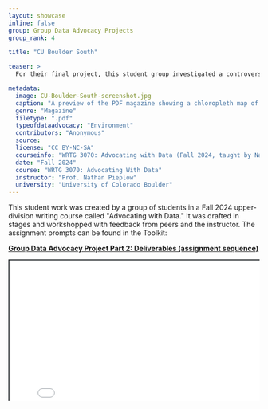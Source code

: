 ```yaml
---
layout: showcase
inline: false
group: Group Data Advocacy Projects
group_rank: 4

title: "CU Boulder South"

teaser: >
  For their final project, this student group investigated a controversy over land development on the University of Colorado Boulder's South Campus. They created a magazine to educate the local community about the pros and cons of the project. 

metadata:
  image: CU-Boulder-South-screenshot.jpg
  caption: "A preview of the PDF magazine showing a chloropleth map of voting patterns in Boulder, Colorado."
  genre: "Magazine"
  filetype: ".pdf"
  typeofdataadvocacy: "Environment"
  contributors: "Anonymous"
  source:
  license: "CC BY-NC-SA"
  courseinfo: "WRTG 3070: Advocating with Data (Fall 2024, taught by Nathan Pieplow at the University of Colorado Boulder)"
  date: "Fall 2024"
  course: "WRTG 3070: Advocating With Data"
  instructor: "Prof. Nathan Pieplow"
  university: "University of Colorado Boulder"
---
```


This student work was created by a group of students in a Fall 2024 upper-division writing course called "Advocating with Data." It was drafted in stages and workshopped with feedback from peers and the instructor. The assignment prompts can be found in the Toolkit:

**[Group Data Advocacy Project Part 2: Deliverables (assignment sequence)]({{site.baseurl}}/cards/group-data-advocacy-project-2)**

<div style="position: relative; padding-bottom: 56.25%; height: 0; overflow: hidden;"><iframe src="../assets/pdf/CU-Boulder-South-magazine.pdf" width="100%" title="Dataset Documentation: Colorado Air Quality" style="border:2px #323639 solid; position: absolute; top: 0; left: 0; right: 0; bottom: 0; height: 200%; max-width: 100%;"></iframe></div>

